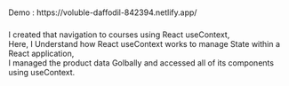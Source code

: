 

###

 <p align="1eft">Demo : https://voluble-daffodil-842394.netlify.app/</p> 

###



<p align="left">
       I created that navigation to courses using React useContext,
  <br> Here, I Understand how React useContext works to manage State within a React application,
  <br> I managed the product data Golbally and accessed all of its components using useContext.
  </p>

###

